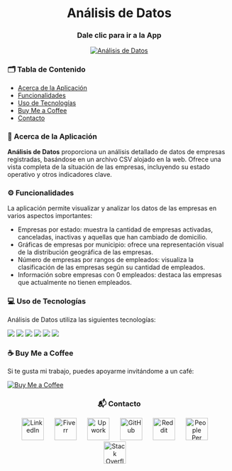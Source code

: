 <h1 align="center">Análisis de Datos</h1>

<h3 align="center">Dale clic para ir a la App</h3>
<p align="center">
  <a href="https://data543njfdkmc8qsqcggrjk3.streamlit.app/">
    <img src="https://img.shields.io/badge/Análisis%20de%20Datos-FF4B4B?style=for-the-badge&logo=streamlit&logoColor=white" alt="Análisis de Datos" style="vertical-align: middle;">
  </a>
</p>

<h3>🗂️ Tabla de Contenido</h3>
<ul>
  <li><a href="#acerca-de-la-aplicación">Acerca de la Aplicación</a></li>
  <li><a href="#funcionalidades">Funcionalidades</a></li>
  <li><a href="#uso-de-tecnologías">Uso de Tecnologías</a></li>
  <li><a href="#buy-me-a-coffee">Buy Me a Coffee</a></li>
  <li><a href="#contacto">Contacto</a></li>
</ul>

<h3 id="acerca-de-la-aplicación">📄 Acerca de la Aplicación</h3>
<p><strong>Análisis de Datos</strong> proporciona un análisis detallado de datos de empresas registradas, basándose en un archivo CSV alojado en la web. Ofrece una vista completa de la situación de las empresas, incluyendo su estado operativo y otros indicadores clave.</p>

<h3 id="funcionalidades">⚙️ Funcionalidades</h3>
<p>La aplicación permite visualizar y analizar los datos de las empresas en varios aspectos importantes:</p>
<ul>
  <li>Empresas por estado: muestra la cantidad de empresas activadas, canceladas, inactivas y aquellas que han cambiado de domicilio.</li>
  <li>Gráficas de empresas por municipio: ofrece una representación visual de la distribución geográfica de las empresas.</li>
  <li>Número de empresas por rangos de empleados: visualiza la clasificación de las empresas según su cantidad de empleados.</li>
  <li>Información sobre empresas con 0 empleados: destaca las empresas que actualmente no tienen empleados.</li>
</ul>

<h3 id="uso-de-tecnologías">💻 Uso de Tecnologías</h3>
<p>Análisis de Datos utiliza las siguientes tecnologías:</p>
<p>
  <img src="https://img.shields.io/badge/Python-3776AB?style=for-the-badge&logo=python&logoColor=white"/>
  <img src="https://img.shields.io/badge/Streamlit-FF4B4B?style=for-the-badge&logo=streamlit&logoColor=white"/>
  <img src="https://img.shields.io/badge/NumPy-013243?style=for-the-badge&logo=numpy&logoColor=white"/>
  <img src="https://img.shields.io/badge/Pandas-150458?style=for-the-badge&logo=pandas&logoColor=white"/>
  <img src="https://img.shields.io/badge/Matplotlib-3776AB?style=for-the-badge&logo=python&logoColor=white"/>
  <img src="https://img.shields.io/badge/CSV-000000?style=for-the-badge&logo=csv&logoColor=white"/>
</p>

<h3 id="buy-me-a-coffee">☕ Buy Me a Coffee</h3>
<p>Si te gusta mi trabajo, puedes apoyarme invitándome a un café:</p>
<p>
  <a href="https://www.buymeacoffee.com/Andres.Jimenez">
    <img src="https://img.shields.io/badge/Buy%20Me%20a%20Coffee-FFDD00?style=for-the-badge&logo=buy-me-a-coffee&logoColor=black" alt="Buy Me a Coffee"/>
  </a>
</p>

<h3 id="contacto" align="center">📬 Contacto</h3>
<p align="center">
  <a href="https://www.linkedin.com/in/jorge-prieto-b36ab2250/"><img src="https://pngimg.com/uploads/linkedIn/linkedIn_PNG37.png" alt="LinkedIn" width="50" style="margin-right: 20px;"></a>
  <a href="https://www.fiverr.com/andres__jimenez?public_mode=true"><img src="https://freelogopng.com/images/all_img/1656738600fiverr-app-logo.png" alt="Fiverr" width="50" style="margin-right: 20px;"></a>
  <a href="https://www.upwork.com/freelancers/~0142bd1ae6229261b5"><img src="https://w7.pngwing.com/pngs/80/704/png-transparent-upwork-hd-logo-thumbnail.png" alt="Upwork" width="50" style="margin-right: 20px;"></a>
  <a href="https://github.com/Jorge-Andres-Prieto"><img src="https://cdn2.iconfinder.com/data/icons/font-awesome/1792/github-512.png" alt="GitHub" width="50" style="margin-right: 20px;"></a>
  <a href="https://www.reddit.com/user/Flestar/?utm_source=share&utm_medium=web3x&utm_name=web3xcss&utm_term=1&utm_content=share_button"><img src="https://logodownload.org/wp-content/uploads/2018/02/reddit-logo-16.png" alt="Reddit" width="50" style="margin-right: 20px;"></a>
  <a href="https://www.peopleperhour.com/freelancer/andres-jimenez-freelance-python-developer-zzyynamz"><img src="https://cufinder.io/_next/image?url=https%3A%2F%2Fcufinder.io%2Fimages%2Fmarketing-logos%2Fpeopleperhour.com.png&w=640&q=75" alt="People Per Hour" width="50" style="margin-right: 20px;"></a>
  <a href="https://stackoverflow.com/users/24101727/jorge-prieto"><img src="https://www.logo.wine/a/logo/Stack_Overflow/Stack_Overflow-Icon-Logo.wine.svg" alt="Stack Overflow" width="50" style="margin-right: 20px;"></a>
</p>
